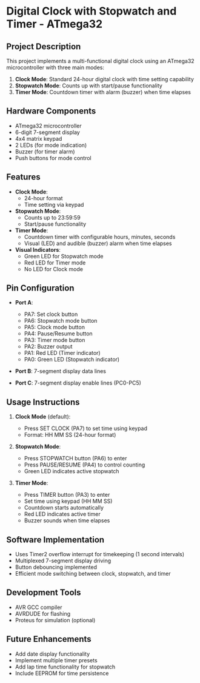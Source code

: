 # Digital Clock with Stopwatch and Timer - ATmega32

## Project Description
This project implements a multi-functional digital clock using an ATmega32 microcontroller with three main modes:
1. **Clock Mode**: Standard 24-hour digital clock with time setting capability
2. **Stopwatch Mode**: Counts up with start/pause functionality
3. **Timer Mode**: Countdown timer with alarm (buzzer) when time elapses

## Hardware Components
- ATmega32 microcontroller
- 6-digit 7-segment display
- 4x4 matrix keypad
- 2 LEDs (for mode indication)
- Buzzer (for timer alarm)
- Push buttons for mode control

## Features
- **Clock Mode**:
  - 24-hour format
  - Time setting via keypad
- **Stopwatch Mode**:
  - Counts up to 23:59:59
  - Start/pause functionality
- **Timer Mode**:
  - Countdown timer with configurable hours, minutes, seconds
  - Visual (LED) and audible (buzzer) alarm when time elapses
- **Visual Indicators**:
  - Green LED for Stopwatch mode
  - Red LED for Timer mode
  - No LED for Clock mode

## Pin Configuration
- **Port A**:
  - PA7: Set clock button
  - PA6: Stopwatch mode button
  - PA5: Clock mode button
  - PA4: Pause/Resume button
  - PA3: Timer mode button
  - PA2: Buzzer output
  - PA1: Red LED (Timer indicator)
  - PA0: Green LED (Stopwatch indicator)
  
- **Port B**: 7-segment display data lines
- **Port C**: 7-segment display enable lines (PC0-PC5)

## Usage Instructions
1. **Clock Mode** (default):
   - Press SET CLOCK (PA7) to set time using keypad
   - Format: HH MM SS (24-hour format)

2. **Stopwatch Mode**:
   - Press STOPWATCH button (PA6) to enter
   - Press PAUSE/RESUME (PA4) to control counting
   - Green LED indicates active stopwatch

3. **Timer Mode**:
   - Press TIMER button (PA3) to enter
   - Set time using keypad (HH MM SS)
   - Countdown starts automatically
   - Red LED indicates active timer
   - Buzzer sounds when time elapses

## Software Implementation
- Uses Timer2 overflow interrupt for timekeeping (1 second intervals)
- Multiplexed 7-segment display driving
- Button debouncing implemented
- Efficient mode switching between clock, stopwatch, and timer

## Development Tools
- AVR GCC compiler
- AVRDUDE for flashing
- Proteus for simulation (optional)

## Future Enhancements
- Add date display functionality
- Implement multiple timer presets
- Add lap time functionality for stopwatch
- Include EEPROM for time persistence
